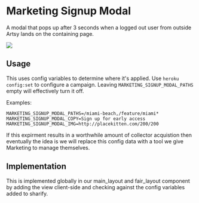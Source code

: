 # Marketing Signup Modal

A modal that pops up after 3 seconds when a logged out user from outside Artsy lands on the containing page.

![](https://cloud.githubusercontent.com/assets/1022172/20072470/8735dfe4-a4f6-11e6-9364-6e05c42bf304.jpg)

## Usage

This uses config variables to determine where it's applied. Use `heroku config:set` to configure a campaign. Leaving `MARKETING_SIGNUP_MODAL_PATHS` empty will effectively turn it off.

Examples:

````
MARKETING_SIGNUP_MODAL_PATHS=/miami-beach,/feature/miami*
MARKETING_SIGNUP_MODAL_COPY=Sign up for early access
MARKETING_SIGNUP_MODAL_IMG=http://placekitten.com/200/200
````

If this expirment results in a worthwhile amount of collector acquistion then eventually the idea is we will replace this config data with a tool we give Marketing to manage themselves.

## Implementation

This is implemented globally in our main_layout and fair_layout component by adding the view client-side and checking against the config variables added to sharify.
